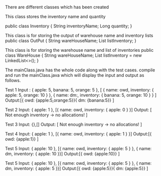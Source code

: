 There are different classes which has been created

This class stores the inventory name and quantity

public class Inventory {
	String inventoryName;
	Long quantity;
}

This class is for storing the output of warehouse name and inventory lists
public class OutPut {
	String wareHouseName;
	List<String> listInventory;
}

This class is for storing the warehouse name and list of inventories
public class WareHouse {
	String wareHouseName;
	List<Inventory> listInventory = new LinkedList<>();
}


The mainClass.java has the whole code along with the test cases. compile and run the mainClass.java which will display the input and output as follows.

Test 1
Input : { apple: 5, banana: 5, orange: 5 }, [ { name: owd, inventory: { apple: 5, orange: 10 } }, { name: dm:, inventory: { banana: 5, orange: 10 } } ]
Output:[{ owd: {apple:5,orange:5}}{ dm: {banana:5}} ]

Test 2
Input: { apple: 1 }, [{ name: owd, inventory: { apple: 0 } }]
Output: [ Not enough inventory -> no allocations! ]

Test 3
Input: {},[]
Output: [ Not enough inventory -> no allocations! ]

Test 4
Input: { apple: 1 }, [{ name: owd, inventory: { apple: 1 } }]
Output:[{ owd: {apple:1}} ]

Test 5
Input: { apple: 10 }, [{ name: owd, inventory: { apple: 5 } }, { name: dm, inventory: { apple: 10 }}]
Output:[{ owd: {apple:10}} ]

Test 5
Input: { apple: 10 }, [{ name: owd, inventory: { apple: 5 } }, { name: dm, inventory: { apple: 5 }}]
Output:[{ owd: {apple:5}}{ dm: {apple:5}} ]
